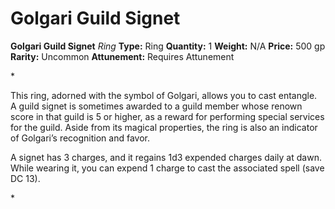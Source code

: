 # Golgari Guild Signet

**Golgari Guild Signet**
_Ring_
**Type:** Ring
**Quantity:** 1
**Weight:** N/A
**Price:** 500 gp
**Rarity:** Uncommon
**Attunement:** Requires Attunement

*<p class="Core-Styles_Core-Body">This ring, adorned with the symbol of Golgari, allows you to cast entangle. A <span class="Serif-Character-Style_Italic-Serif">guild signet</span> is sometimes awarded to a guild member whose renown score in that guild is 5 or higher, as a reward for performing special services for the guild. Aside from its magical properties, the ring is also an indicator of Golgari’s recognition and favor.</p>
<p class="Core-Styles_Core-Body">A signet has 3 charges, and it regains 1d3 expended charges daily at dawn. While wearing it, you can expend 1 charge to cast the associated spell (save DC 13).</p>*